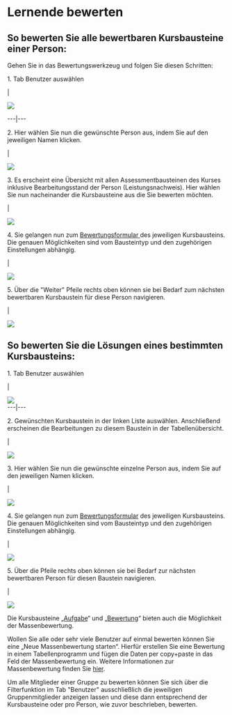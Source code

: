 # Lernende bewerten

## So bewerten Sie alle bewertbaren Kursbausteine einer Person:

Gehen Sie in das Bewertungswerkzeug und folgen Sie diesen Schritten:

1\. Tab Benutzer auswählen

|

![](assets/Lernende_bewerten_Schritt1.png)  
  
---|---  
  
2\. Hier wählen Sie nun die gewünschte Person aus, indem Sie auf den
jeweiligen Namen klicken.

|

![](assets/Lernende_bewerten_Schritt2.png)  
  
3\. Es erscheint eine Übersicht mit allen Assessmentbausteinen des Kurses
inklusive Bearbeitungsstand der Person (Leistungsnachweis). Hier wählen Sie
nun nacheinander die Kursbausteine aus die Sie bewerten möchten.

|

![](assets/bewertung_person.png)  
  
4\. Sie gelangen nun zum [Bewertungsformular ](The_assessment_form.de.md)des
jeweiligen Kursbausteins. Die genauen Möglichkeiten sind vom Bausteintyp und
den zugehörigen Einstellungen abhängig.

|

![](assets/Lernende_bewerten_Schritt4a.png)  
  
5\. Über die "Weiter" Pfeile rechts oben können sie bei Bedarf zum nächsten
bewertbaren Kursbaustein für diese Person navigieren.

|

![](assets/Lernende_bewerten_Schritt5.png)  
  
## So bewerten Sie die Lösungen eines bestimmten Kursbausteins:

1\. Tab Benutzer auswählen

|

  

![](assets/Lernende_bewerten_Schritt1.png)  
---|---  
  
2\. Gewünschten Kursbaustein in der linken Liste auswählen. Anschließend
erscheinen die Bearbeitungen zu diesem Baustein in der Tabellenübersicht.

|

![](assets/Bewertungswerkzeug_KB.png)  
  
3\. Hier wählen Sie nun die gewünschte einzelne Person aus, indem Sie auf den
jeweiligen Namen klicken.

|

![](assets/Lernende_bewerten_Schritt3a.png)  
  
4\. Sie gelangen nun zum [Bewertungsformular](Das+Bewertungsformular.html) des
jeweiligen Kursbausteins. Die genauen Möglichkeiten sind vom Bausteintyp und
den zugehörigen Einstellungen abhängig.

|

![](assets/Lernende_bewerten_Schritt4a.png)  
  
5\. Über die Pfeile rechts oben können sie bei Bedarf zur nächsten bewertbaren
Person für diesen Baustein navigieren.

|

![](assets/Lernende_bewerten_Schritt5a.png)  
  
Die Kursbausteine „[Aufgabe](Aufgaben+und+Gruppenaufgaben+bewerten.html)“ und
„[Bewertung](Bewertung+von+Kursbausteinen.html)“ bieten auch die Möglichkeit
der Massenbewertung.

Wollen Sie alle oder sehr viele Benutzer auf einmal bewerten können Sie eine
„Neue Massenbewertung starten“. Hierfür erstellen Sie eine Bewertung in einem
Tabellenprogramm und fügen die Daten per copy+paste in das Feld der
Massenbewertung ein. Weitere Informationen zur Massenbewertung finden Sie
[hier](../../pages/viewpage.action%EF%B9%96pageId=108593558.html).

Um alle Mitglieder einer Gruppe zu bewerten können Sie sich über die
Filterfunktion im Tab "Benutzer" ausschließlich die jeweiligen
Gruppenmitglieder anzeigen lassen und diese dann entsprechend der
Kursbausteine oder pro Person, wie zuvor beschrieben, bewerten.

  

  

